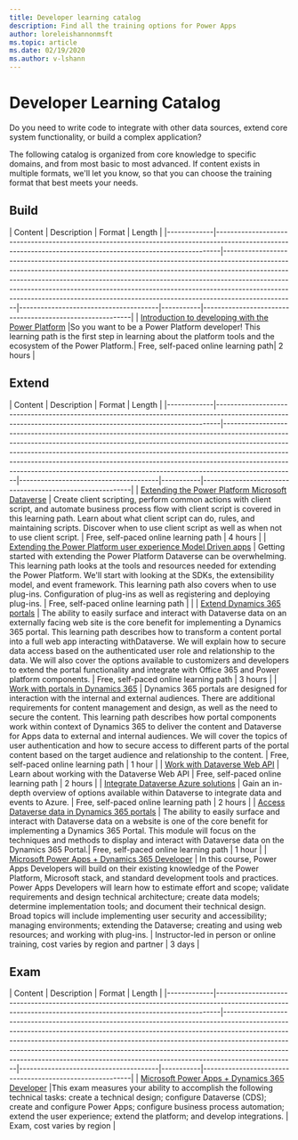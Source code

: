 ```yaml
---
title: Developer learning catalog
description: Find all the training options for Power Apps
author: loreleishannonmsft
ms.topic: article
ms.date: 02/19/2020
ms.author: v-lshann
---
```


# Developer Learning Catalog

Do you need to write code to integrate with other data sources, extend core system functionality, or build a complex application?

The following catalog is organized from core knowledge to specific domains, and from most basic to most advanced. If content exists in multiple formats, we'll let you know, so that you can choose the training format that best meets your needs.

## Build<a name="build"></a>
| Content  | Description     | Format     | Length    | 
|-------------|-------------------------------------------------------------------------------------------------------------------------------------------------------------|--------------------------------------------------------------------------------------------------------------------------------------------------------------------------------------------------------------------------------------------------------------------------------------------------------------------------------------------------------------------------------------------------------------------------|---------------------------------------|-----------|----------------------------------------------------------|
| [Introduction to developing with the Power Platform](https://docs.microsoft.com/learn/paths/intro-developing-power-platform/)	|So you want to be a Power Platform developer! This learning path is the first step in learning about the platform tools and the ecosystem of the Power Platform.|	Free, self-paced online learning path|	2 hours |
## Extend<a name="extend"></a>
| Content  | Description     | Format     | Length    | 
|-------------|-------------------------------------------------------------------------------------------------------------------------------------------------------------|--------------------------------------------------------------------------------------------------------------------------------------------------------------------------------------------------------------------------------------------------------------------------------------------------------------------------------------------------------------------------------------------------------------------------|---------------------------------------|-----------|----------------------------------------------------------|
| [Extending the Power Platform Microsoft Dataverse](https://docs.microsoft.com/learn/paths/extend-power-platform-model-driven-app/)                  | Create client scripting, perform common actions with client script, and automate business process flow with client script is covered in this learning path. Learn about what client script can do, rules, and maintaining scripts. Discover when to use client script as well as when not to use client script.  | Free, self-paced online learning path                                          | 4 hours |
| [Extending the Power Platform user experience Model Driven apps](https://docs.microsoft.com/learn/paths/extend-power-platform-common-data-service/) | Getting started with extending the Power Platform Dataverse can be overwhelming. This learning path looks at the tools and resources needed for extending the Power Platform. We'll start with looking at the SDKs, the extensibility model, and event framework. This learning path also covers when to use plug-ins. Configuration of plug-ins as well as registering and deploying plug-ins.  | Free, self-paced online learning path                                          |         |
| [Extend Dynamics 365 portals](https://docs.microsoft.com/learn/paths/extend-dynamics-365-portals/)                                                  | The ability to easily surface and interact with Dataverse data on an externally facing web site is the core benefit for implementing a Dynamics 365 portal. This learning path describes how to transform a content portal into a full web app interacting withDataverse. We will explain how to secure data access based on the authenticated user role and relationship to the data. We will also cover the options available to customizers and developers to extend the portal functionality and integrate with Office 365 and Power platform components.    | Free, self-paced online learning path                                          | 3 hours |
| [Work with portals in Dynamics 365](https://docs.microsoft.com/learn/paths/work-with-portals-in-dynamics-365/)                                      | Dynamics 365 portals are designed for interaction with the internal and external audiences. There are additional requirements for content management and design, as well as the need to secure the content. This learning path describes how portal components work within context of Dynamics 365 to deliver the content and Dataverse for Apps data to external and internal audiences. We will cover the topics of user authentication and how to secure access to different parts of the portal content based on the target audience and relationship to the content.  | Free, self-paced online learning path                                          | 1 hour  |
| [Work with Dataverse Web API](https://docs.microsoft.com/learn/modules/common-data-service-web-api/)                                      | Learn about working with the Dataverse Web API   | Free, self-paced online learning path                                          | 2 hours |
| [Integrate Dataverse Azure solutions](https://docs.microsoft.com/learn/modules/integrate-common-data-service-azure-solutions/)            | Gain an in-depth overview of options available within Dataverse to integrate data and events to Azure.   | Free, self-paced online learning path                                          | 2 hours |
| [Access Dataverse data in Dynamics 365 portals](https://docs.microsoft.com/learn/modules/access-common-data-service-dynamics-365/)        | The ability to easily surface and interact with Dataverse data on a website is one of the core benefit for implementing a Dynamics 365 Portal. This module will focus on the techniques and methods to display and interact with Dataverse data on the Dynamics 365 Portal.| Free, self-paced online learning path                                          | 1 hour  |
| [Microsoft Power Apps + Dynamics 365 Developer](https://docs.microsoft.com/learn/certifications/courses/mb-400t00)                             | In this course, Power Apps Developers will build on their existing knowledge of the Power Platform, Microsoft stack, and standard development tools and practices. Power Apps Developers will learn how to estimate effort and scope; validate requirements and design technical architecture; create data models; determine implementation tools; and document their technical design. Broad topics will include implementing user security and accessibility; managing environments; extending the Dataverse; creating and using web resources; and working with plug-ins. | Instructor-led in person or online training, cost varies by region and partner | 3 days  |
## Exam<a name="exam"></a>
| Content  | Description     | Format     | Length    | 
|-------------|-------------------------------------------------------------------------------------------------------------------------------------------------------------|--------------------------------------------------------------------------------------------------------------------------------------------------------------------------------------------------------------------------------------------------------------------------------------------------------------------------------------------------------------------------------------------------------------------------|---------------------------------------|-----------|----------------------------------------------------------|
| [Microsoft Power Apps + Dynamics 365 Developer](https://docs.microsoft.com/learn/certifications/exams/mb-400)	|This exam measures your ability to accomplish the following technical tasks: create a technical design; configure Dataverse (CDS); create and configure Power Apps; configure business process automation; extend the user experience; extend the platform; and develop integrations. |	Exam, cost varies by region |
